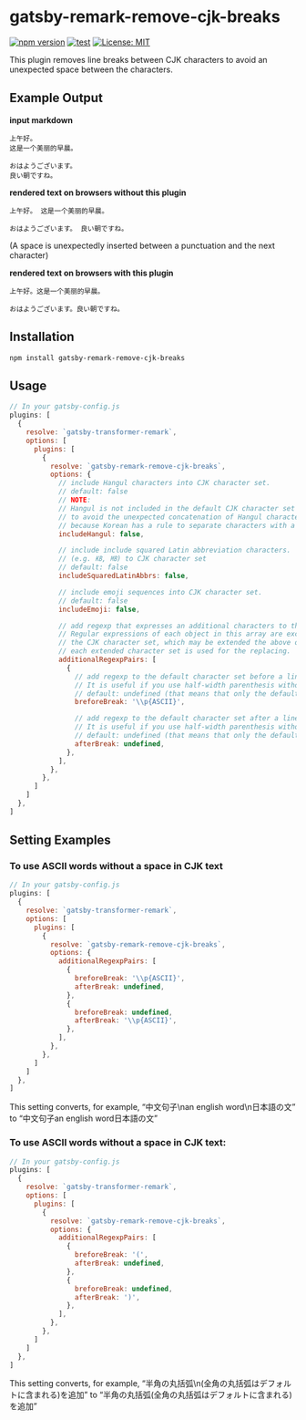 # gatsby-remark-remove-cjk-breaks

[![npm version](https://badge.fury.io/js/gatsby-remark-remove-cjk-breaks.svg)](https://badge.fury.io/js/gatsby-remark-remove-cjk-breaks)
[![test](https://github.com/blyoa/gatsby-remark-remove-cjk-breaks/actions/workflows/node.js.yml/badge.svg)](https://github.com/blyoa/gatsby-remark-remove-cjk-breaks/actions/workflows/node.js.yml)
[![License: MIT](https://img.shields.io/badge/License-MIT-blue.svg)](https://https://github.com/blyoa/gatsby-remark-remove-cjk-breaks/blob/main/LICENSE)


This plugin removes line breaks between CJK characters to avoid an unexpected space between the characters.

## Example Output

**input markdown**

```
上午好。
这是一个美丽的早晨。

おはようございます。
良い朝ですね。
```

**rendered text on browsers without this plugin**
```
上午好。 这是一个美丽的早晨。

おはようございます。 良い朝ですね。
```
(A space is unexpectedly inserted between a punctuation and the next character)


**rendered text on browsers with this plugin**
```
上午好。这是一个美丽的早晨。

おはようございます。良い朝ですね。
```

## Installation

```
npm install gatsby-remark-remove-cjk-breaks
```

## Usage

```js
// In your gatsby-config.js
plugins: [
  {
    resolve: `gatsby-transformer-remark`,
    options: [
      plugins: [
        {
          resolve: `gatsby-remark-remove-cjk-breaks`,
          options: {
            // include Hangul characters into CJK character set.
            // default: false
            // NOTE:
            // Hangul is not included in the default CJK character set
            // to avoid the unexpected concatenation of Hangul characters
            // because Korean has a rule to separate characters with a space.
            includeHangul: false,

            // include include squared Latin abbreviation characters.
            // (e.g. ㎅, ㎆) to CJK character set
            // default: false
            includeSquaredLatinAbbrs: false,

            // include emoji sequences into CJK character set.
            // default: false
            includeEmoji: false,

            // add regexp that expresses an additional characters to the default character set.
            // Regular expressions of each object in this array are exclusively added to
            // the CJK character set, which may be extended the above options, and
            // each extended character set is used for the replacing.
            additionalRegexpPairs: [
              {
                // add regexp to the default character set before a line break.
                // It is useful if you use half-width parenthesis without a space n CJK text.
                // default: undefined (that means that only the default character set is used)
                breforeBreak: '\\p{ASCII}',

                // add regexp to the default character set after a line break.
                // It is useful if you use half-width parenthesis without a space in CJK text.
                // default: undefined (that means that only the default character set is used)
                afterBreak: undefined,
              },
            ],
          },
        },
      ]
    ]
  },
]
```


## Setting Examples

### To use ASCII words without a space in CJK text

```js
// In your gatsby-config.js
plugins: [
  {
    resolve: `gatsby-transformer-remark`,
    options: [
      plugins: [
        {
          resolve: `gatsby-remark-remove-cjk-breaks`,
          options: {
            additionalRegexpPairs: [
              {
                breforeBreak: '\\p{ASCII}',
                afterBreak: undefined,
              },
              {
                breforeBreak: undefined,
                afterBreak: '\\p{ASCII}',
              },
            ],
          },
        },
      ]
    ]
  },
]
```

This setting converts, for example,
“中文句子\nan english word\n日本語の文” to
“中文句子an english word日本語の文”


### To use ASCII words without a space in CJK text:
```js
// In your gatsby-config.js
plugins: [
  {
    resolve: `gatsby-transformer-remark`,
    options: [
      plugins: [
        {
          resolve: `gatsby-remark-remove-cjk-breaks`,
          options: {
            additionalRegexpPairs: [
              {
                breforeBreak: '(',
                afterBreak: undefined,
              },
              {
                breforeBreak: undefined,
                afterBreak: ')',
              },
            ],
          },
        },
      ]
    ]
  },
]
```

This setting converts, for example,
“半角の丸括弧\n(全角の丸括弧はデフォルトに含まれる)を追加” to
“半角の丸括弧(全角の丸括弧はデフォルトに含まれる)を追加”

